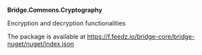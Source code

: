 **Bridge.Commons.Cryptography**

Encryption and decryption functionalities

The package is available at https://f.feedz.io/bridge-core/bridge-nuget/nuget/index.json